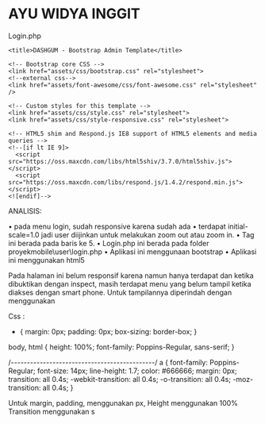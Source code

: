 
# AYU WIDYA INGGIT

Login.php
<head>
    <meta charset="utf-8">
    <meta name="viewport" content="width=device-width, initial-scale=1.0">
    <meta name="description" content="">
    <meta name="author" content="Dashboard">
    <meta name="keyword" content="Dashboard, Bootstrap, Admin, Template, Theme, Responsive, Fluid, Retina">

    <title>DASHGUM - Bootstrap Admin Template</title>

    <!-- Bootstrap core CSS -->
    <link href="assets/css/bootstrap.css" rel="stylesheet">
    <!--external css-->
    <link href="assets/font-awesome/css/font-awesome.css" rel="stylesheet" />
        
    <!-- Custom styles for this template -->
    <link href="assets/css/style.css" rel="stylesheet">
    <link href="assets/css/style-responsive.css" rel="stylesheet">

    <!-- HTML5 shim and Respond.js IE8 support of HTML5 elements and media queries -->
    <!--[if lt IE 9]>
      <script src="https://oss.maxcdn.com/libs/html5shiv/3.7.0/html5shiv.js"></script>
      <script src="https://oss.maxcdn.com/libs/respond.js/1.4.2/respond.min.js"></script>
    <![endif]-->
  </head>



ANALISIS:

•	pada menu login, sudah responsive karena sudah ada <meta name="viewport" content="width=device-width, initial-scale=1.0"> 
•	terdapat initial-scale=1.0 jadi user diijinkan untuk melakukan zoom out atau zoom in.
•	Tag ini berada pada baris ke 5.
•	Login.php ini berada pada folder proyekmobile\user\login.php
•	Aplikasi ini menggunaan bootstrap
•	Aplikasi ini menggunakan html5

<head>
    <meta charset="utf-8" />
    <link rel="apple-touch-icon" sizes="76x76" href="../assets/img/apple-icon.png" />
    <link rel="icon" type="image/png" href="../assets/img/favicon.png" />
    <meta http-equiv="X-UA-Compatible" content="IE=edge,chrome=1" />
    <title>CV Akakom 1</title>
    <meta content='width=device-width, initial-scale=1.0, maximum-scale=1.0, user-scalable=0' name='viewport' />
    <meta name="viewport" content="width=device-width" />
    <!-- Bootstrap core CSS     -->
    <link href="../assets/css/bootstrap.min.css" rel="stylesheet" />
    <!--  Material Dashboard CSS    -->
    <link href="../assets/css/material-dashboard.css?v=1.2.0" rel="stylesheet" />
    <!--  CSS for Demo Purpose, don't include it in your project     -->
    <link href="../assets/css/demo.css" rel="stylesheet" />
    <!--     Fonts and icons     -->
    <link href="http://maxcdn.bootstrapcdn.com/font-awesome/latest/css/font-awesome.min.css" rel="stylesheet">
    <link href='http://fonts.googleapis.com/css?family=Roboto:400,700,300|Material+Icons' rel='stylesheet' type='text/css'>
</head>

Pada halaman ini belum responsif karena <meta name="viewport" content="width=device-width, initial-scale=1.0"> namun hanya terdapat     <meta name="viewport" content="width=device-width" /> dan ketika dibuktikan dengan inspect, masih terdapat menu yang belum tampil ketika diakses dengan smart phone.
Untuk tampilannya diperindah dengan menggunakan     <link href="http://maxcdn.bootstrapcdn.com/font-awesome/latest/css/font-awesome.min.css" rel="stylesheet">

Css :
* {
	margin: 0px; 
	padding: 0px; 
	box-sizing: border-box;
}

body, html {
	height: 100%;
	font-family: Poppins-Regular, sans-serif;
}

/*---------------------------------------------*/
a {
	font-family: Poppins-Regular;
	font-size: 14px;
	line-height: 1.7;
	color: #666666;
	margin: 0px;
	transition: all 0.4s;
	-webkit-transition: all 0.4s;
  -o-transition: all 0.4s;
  -moz-transition: all 0.4s;
}

Untuk margin, padding,  menggunakan px, 
Height menggunakan 100% 
Transition menggunakan s 
 

